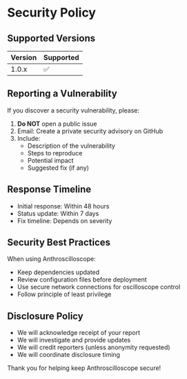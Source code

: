 # Security Policy

## Supported Versions

| Version | Supported          |
| ------- | ------------------ |
| 1.0.x   | :white_check_mark: |

## Reporting a Vulnerability

If you discover a security vulnerability, please:

1. **Do NOT** open a public issue
2. Email: Create a private security advisory on GitHub
3. Include:
   - Description of the vulnerability
   - Steps to reproduce
   - Potential impact
   - Suggested fix (if any)

## Response Timeline

- Initial response: Within 48 hours
- Status update: Within 7 days
- Fix timeline: Depends on severity

## Security Best Practices

When using Anthroscilloscope:
- Keep dependencies updated
- Review configuration files before deployment
- Use secure network connections for oscilloscope control
- Follow principle of least privilege

## Disclosure Policy

- We will acknowledge receipt of your report
- We will investigate and provide updates
- We will credit reporters (unless anonymity requested)
- We will coordinate disclosure timing

Thank you for helping keep Anthroscilloscope secure!
